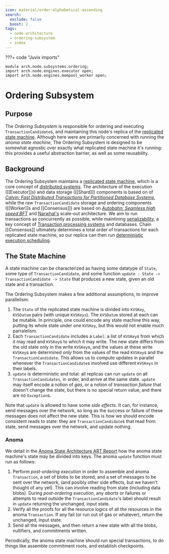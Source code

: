 ```yaml
---
icon: material/order-alphabetical-ascending
search:
  exclude: false
  boost: 2
tags:
  - node-architecture
  - ordering-subsystem
  - index
---
```


???+ code "Juvix imports"

  ```juvix
  module arch.node.subsystems.ordering;
  import arch.node.engines.executor open;
  import arch.node.engines.mempool_worker open;
  ```

# Ordering Subsystem

## Purpose

The *Ordering Subsystem* is responsible for ordering and executing `TransactionCandidate`s, and maintaining this node's replica of the [replicated state machine](https://en.wikipedia.org/wiki/State_machine_replication).
Although here were are primarily concerned with running the *anoma state machine*, The Ordering Subsystem is designed to be somewhat agnostic over exactly what replicated state machine it's running: this provides a useful abstraction barrier, as well as some reusability. 

## Background
The Ordering Subsystem maintains a [replicated state machine](https://en.wikipedia.org/wiki/State_machine_replication), which is a core concept of [distributed systems](https://en.wikipedia.org/wiki/Distributed_computing).
The architecture of the execution ([[Executor]]s) and data storage ([[Shard]]) components is based on of [_Calvin: Fast Distributed Transactions for Partitioned Database Systems_](http://cs.yale.edu/homes/thomson/publications/calvin-sigmod12.pdf), while the raw `TransactionCandidate` storage and ordering components ([[Worker]]s and [[Consensus]]) are based on [_Autobahn: Seamless high speed BFT_](https://arxiv.org/abs/2401.10369) and [Narwhal's]( https://arxiv.org/abs/2105.11827) scale-out architecture.
We aim to run transactions as concurrently as possible, while maintining [serializability]( https://en.wikipedia.org/wiki/Serializability), a key concept of [Transaction processing systems](https://en.wikipedia.org/wiki/Transaction_processing) and databases.
Chain [[Consensus]] ultimately determines a total order of transactions for each replicated state machine, so our replica can then run [deterministic execution scheduling](
https://www.cs.umd.edu/~abadi/papers/determinism-vldb10.pdf).

## The State Machine
A state machine can be characterized as having some datatype of `State`, some type of `TransactionCandidate`, and some function `update : State -> TransactionCandidate -> State` that produces a new state, given an old state and a transaction. 

The Ordering Subsystem makes a few additional assumptions, to improve parallelism:

1. The `State` of the replicated state machine is divided into `KVSKey`, `KVSDatum` pairs (with unique `KVSKeys`). The `KVSDatum` stored at each can be mutable.
   In principle, one could encode any state machine this way, putting its whole state under one `KVSKey`, but this would not enable much parralelism. 
2. Each `TransactionCandidate` includes a `Label`: a list of `KVSKey`s from which it may read and `KVSKey`s to which it may write. The new state differs from the old state only in the write `KVSKey`s, and the values at these write `KVSKey`s are determined _only_ from the values of the read `KVSKey`s and the `TransactionCandidate`. This allows us to compute updates in parallel whenever the `TransactionCandidate`s involved use different `KVSKeys` in their labels. 
3. `update` is deterministic and total: all replicas can run `update` on all `TransactionCandidates`, in order, and arrive at the same state. `update` may itself encode a notion of _gas_, or a notion of _transaction failure_ that doesn't change the state, but there is no special return value, and there are no `Exception`s.  

Note that `update` is allowed to have some _side effects_. 
It can, for instance, send messages over the network, so long as the success or failure of these messages does not affect the new state.
This is how we should encode consistent reads to state: they are `TransactionCandidate`s that read from state, send messages over the network, and update nothing. 

### Anoma

We detail in the [Anoma State Architecture ART Report](https://art.anoma.net/list.html#paper-14265827) how the anoma state machine's state may be divided into keys. 
The anoma `update` function must run as follows:

1. Perform _post-ordering execution_ in order to assemble and anoma `Transaction`, a set of blobs to be stored, and a set of messages to be sent over the network, (and posibly other side effects, but we haven't thought of any yet).
   This can involve reading from state (including data blobs).
   During _post-ordering execution_, any _aborts_ or failures or attempts to read outside the `TransactionCandidate`'s label should result in `update` returning the unchanged, input state. 
2. Verify all the proofs for all the resource logics of all the resources in the anoma `Transaction`. If any fail (or run out of gas or whatever), return the unchanged, input state. 
3. Send all the messages, and then return a new state with all the blobs, nullifiers, and commitments written. 

Periodically, the anoma state machine should run special transactions, to do things like assemble commitment roots, and establish checkpoints. 

